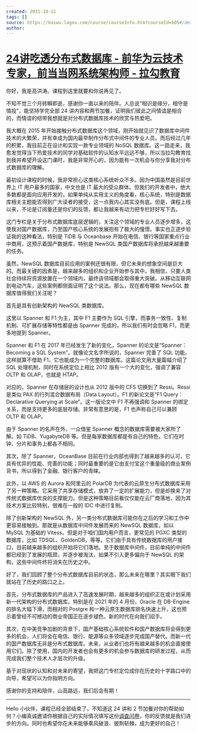 ```yaml
---
created: 2021-10-11
tags: []
source: https://kaiwu.lagou.com/course/courseInfo.htm?courseId=605#/detail/pc?id=6296
author: 
---
```


# [24讲吃透分布式数据库 - 前华为云技术专家，前当当网系统架构师 - 拉勾教育](https://kaiwu.lagou.com/course/courseInfo.htm?courseId=605#/detail/pc?id=6296)


你好，我是高洪涛。课程到这里就要和你说再见了。

不知不觉三个月转瞬即逝，感谢你一直以来的陪伴。人总说“相识是缘分，相守是情投”，能坚持学完全部 24 讲内容和两节加餐，证明我们彼此之间情谊是相合的，而情谊的纽带我想就是对分布式数据库技术的欣赏与热爱吧。

我大概在 2015 年开始接触分布式数据库这个领域，刚开始就见识了数据库中间件技术的大繁荣，并有幸成为国内最早制作分布式中间件的专业人员。而后经过几年的积累，我目前正在设计和实现一款专业领域的 NoSQL 数据库。这一路走来，我愈发觉得当下热爱技术的同学对基础软件的认知水平远远不够，所以当拉勾教育找到我并希望开设这门课时，我是非常开心的，因为能有一次机会与你分享我对分布式数据库的理解。

最初设计课程的时候，我非常担心这类核心系统听众不多。因为中国虽然是目前世界上 IT 用户最多的国家，中文也是 IT 最大的受众群体。但我们的开发者中，绝大多数都是面向应用开发的，如果单纯从实用主义的角度看，核心系统，特别是数据库相关主题能否得到广大读者的接受，这一点我内心其实没有底。但是，课程上线以来，不论是订阅量还是你们的反馈，都让我越来有动力把专栏好好写下去。

这门专栏是关于分布式数据库底层逻辑的，关注这个领域的专业人员逐步增多，这使我对国产数据库，乃至国产核心系统的发展抱有了极大的憧憬。事实也正逐步验证我的这种看法，特别是 TiDB 与 Oceanbase 开始在电信、银行等国家重点行业中商用，这预示着国产数据库，特别是 NewSQL 类国产数据库将承担越来越重要的任务。

虽然，NewSQL 数据库目前应用的案例还很有限，但它未来的想象空间是巨大的。而最关键的因素是，越来越多的组织和企业开始参与其中。我相信，只要人类社会持续将资源放置在一个领域内，最终该领域都会取得重大突破。从移动互联网到电动汽车，这些案例都侧面证明了这个说法。那么，现在都有哪些 NewSQL 数据库值得我们关注呢？

首先是具有创新架构的 NewSQL 类数据库。

这里以 Spanner 和 F1 为主，其中 F1 主要作为 SQL 引擎，而事务一致性、复制机制、可扩展存储等特性都是由 Spanner 完成的，所以我们有时会忽略 F1，而更多地提到 Spanner。

Spanner 和 F1 在 2017 年已经发生了新的变化，Spanner 的论文是“Spanner：Becoming a SQL System”。就像论文名字所说的，Spanner 完善了 SQL 功能，这样就算不借助 F1，它也能成为一个完整的数据库。这篇论文用大量篇幅介绍了 SQL 处理机制，同时在系统定位上相比 2012 版有一个大的变化，强调了兼容 OLTP 和 OLAP，也就是 HTAP。

对应的，Spanner 在存储层的设计也从 2012 版中的 CFS 切换到了 Ressi。Ressi 是类似 PAX 的行列混合数据布局（Data Layout）。F1 的新论文是“F1 Query：Declarative Querying at Scale”。这一版论文中 F1 不再强调和 Spanner 的绑定关系，而是支持更多的底层存储。非常有意思的是，F1 也声称自己可以兼顾 OLTP 和 OLAP。

由于 Spanner 的名声在外，一众借鉴 Spanner 概念的数据库需要被大家所了解。如 TiDB、YugabyteDB 等。但是每家数据库都是有自己的特色，它们在时钟、分片和事务上都各不相同。

其次，除了 Spanner，OceanBase 目前在行业内部也得到了越来越多的认可，它具有优异的性能、完善的功能；同时最重要的是它由支付宝这个重量级的商业案例背书，所以得到了金融、银行客户的青睐。

此外，以 AWS 的 Aurora 和阿里云的 PolarDB 为代表的云原生分布式数据库采用了另一种策略。它采用了共享存储模式，放弃了一定的扩展能力，但是却换来了对传统式数据库优良的支撑能力。但是这种策略目前看仅仅能在云厂商落地，因为其技术方案比较特别，很难在一般的 IDC 中进行复制。

除了创新架构的 NewSQL 外，另一类分布式数据库可能你在之后的学习和工作中更容易接触到。那就是从数据库中间件发展而来的 NewSQL 数据库，如以 MySQL 为基础的 Vitess。但是对于咱们国内用户而言，更常见的 PGXC 类型的数据库，比如 TDSQL、GoldenDB，等等。它们由于具有传统数据库的用户接口，目前越来越多的组织开始将它们落地。至于数据库中间件，目前单纯的中间件都已经到了发展的瓶颈，并逐步被淘汰，如果不引入更多偏向于 NewSQL 的架构，这些中间件终将消失在历史之中。

好了，我们回顾了整个分布式数据库目前的状态，那么未来在哪里？其实眼下我们就站在了历史的路口之上。

首先，分布式数据库的产品进入了高速发展时期，越来越多的组织正在或计划采用新一代架构的分布式数据库。特别是在 2021 年的 4 月份，Oracle 在 DB-Engine 的排名大幅下滑，而相对的 Postgre 和一种云原生数据库排名快速上升，这也预示着曾经不可撼动的商业帝国正在逐步褪色，新的时代在向我们招手。

其次，在中美竞争加剧的背景下，国产基础核心系统软件和国产数据库将会得到更多的机会，人们将会在电信、银行、能源等众多领域逐步完成国产替代。而新一代的国产数据库无非是分布式数据库。未来，从业者们也将有越来越多的机会直接使用它们。除了使用，国内的开发者也会有更多的机会参与数据库的研发过程，从而完成我们整个技术人才层次的升级。

基于对现状的认知和对未来的寄望，我把这门专栏定位成你在历史的十字路口中的向导，希望可以为你指明方向。

感谢你的支持和陪伴，山高路远，我们后会有期！

___

Hello 小伙伴，课程已经全部结束了，不知道这 24 讲和 2 节加餐对你的帮助如何？小编真诚邀请你根据自己的实际情况填写这份[调查问卷](https://wj.qq.com/s2/8327564/4852/?fileGuid=xxQTRXtVcqtHK6j8)，你的反馈就是我们进步的方向。同时也希望你在未来能够乘风破浪、披荆斩棘，成为更好的自己！
